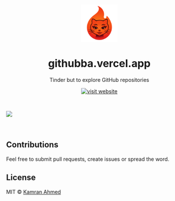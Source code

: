 <div align="center">
  <img src="./public/icon-512.png" alt="gitkot" width="100" height="100">
  <h1>githubba.vercel.app</h1>
  <p>Tinder but to explore GitHub repositories</p>
  <p align="center">
    <a href="https://githubba.vercel.app/">
    	<img src="https://img.shields.io/badge/%F0%9F%90%B1-Visit%20Website-000000.svg?style=flat&colorA=0a0a0a" alt="visit website" />
    </a>
  </p>
</div>

<br />

![](./public/github-demo.png)

<br />

## Contributions

Feel free to submit pull requests, create issues or spread the word.

## License

MIT &copy; [Kamran Ahmed](https://twitter.com/kamrify)
